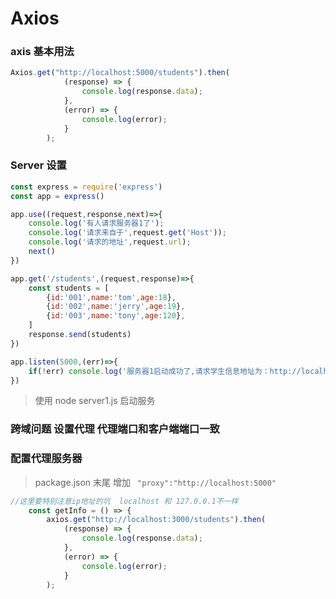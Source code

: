 # Axios



### axis 基本用法



```js
Axios.get("http://localhost:5000/students").then(
			(response) => {
				console.log(response.data);
			},
			(error) => {
				console.log(error);
			}
		);
```

### Server 设置

```js
const express = require('express')
const app = express()

app.use((request,response,next)=>{
	console.log('有人请求服务器1了');
	console.log('请求来自于',request.get('Host'));
	console.log('请求的地址',request.url);
	next()
})

app.get('/students',(request,response)=>{
	const students = [
		{id:'001',name:'tom',age:18},
		{id:'002',name:'jerry',age:19},
		{id:'003',name:'tony',age:120},
	]
	response.send(students)
})

app.listen(5000,(err)=>{
	if(!err) console.log('服务器1启动成功了,请求学生信息地址为：http://localhost:5000/students');
})

```

> 使用 node  server1.js 启动服务 

### 跨域问题 设置代理 代理端口和客户端端口一致



### 配置代理服务器

> package.json  末尾 增加 `` "proxy":"http://localhost:5000"``

```js
//这里要特别注意ip地址的坑  localhost 和 127.0.0.1不一样
	const getInfo = () => {
		axios.get("http://localhost:3000/students").then(
			(response) => {
				console.log(response.data);
			},
			(error) => {
				console.log(error);
			}
		);
```

